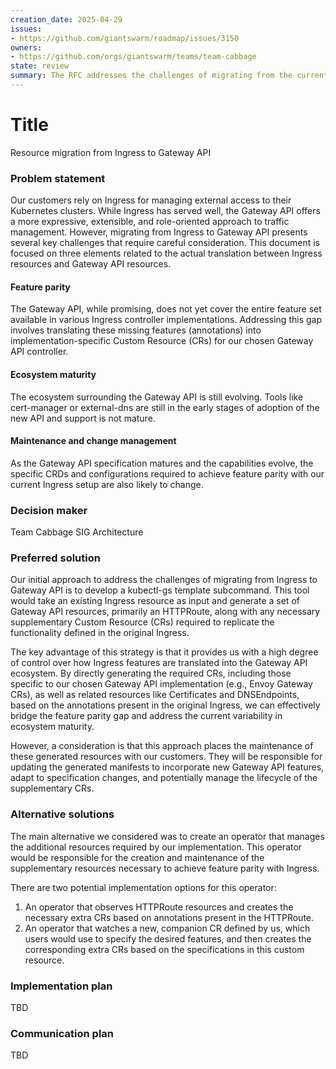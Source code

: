 ```yaml
---
creation_date: 2025-04-29
issues:
- https://github.com/giantswarm/roadmap/issues/3150
owners:
- https://github.com/orgs/giantswarm/teams/team-cabbage
state: review
summary: The RFC addresses the challenges of migrating from the current Ingress-based traffic management to the more modern Gateway API.
---
```


# Title
<!-- Provide a concise and descriptive title for the RFC. -->
Resource migration from Ingress to Gateway API

### Problem statement
<!-- Explain the issue or challenge that needs to be addressed. This should include background information and context to help stakeholders understand why this decision is important. -->
Our customers rely on Ingress for managing external access to their Kubernetes clusters. While Ingress has served well, the Gateway API offers a more expressive, extensible, and role-oriented approach to traffic management. However, migrating from Ingress to Gateway API presents several key challenges that require careful consideration.
This document is focused on three elements related to the actual translation between Ingress resources and Gateway API resources.

#### Feature parity
The Gateway API, while promising, does not yet cover the entire feature set available in various Ingress controller implementations. Addressing this gap involves translating these missing features (annotations) into implementation-specific Custom Resource (CRs) for our chosen Gateway API controller.

#### Ecosystem maturity
The ecosystem surrounding the Gateway API is still evolving. Tools like cert-manager or external-dns are still in the early stages of adoption of the new API and support is not mature.

#### Maintenance and change management
As the Gateway API specification matures and the capabilities evolve, the specific CRDs and configurations required to achieve feature parity with our current Ingress setup are also likely to change.


### Decision maker
<!-- Identify the person (preferred) or a group responsible for making the final decision. -->
Team Cabbage
SIG Architecture

### Preferred solution
<!-- Describe the solution that is currently favored based on the analysis of the problem. -->
Our initial approach to address the challenges of migrating from Ingress to Gateway API is to develop a kubectl-gs template subcommand. This tool would take an existing Ingress resource as input and generate a set of Gateway API resources, primarily an HTTPRoute, along with any necessary supplementary Custom Resource (CRs) required to replicate the functionality defined in the original Ingress.

The key advantage of this strategy is that it provides us with a high degree of control over how Ingress features are translated into the Gateway API ecosystem. By directly generating the required CRs, including those specific to our chosen Gateway API implementation (e.g., Envoy Gateway CRs), as well as related resources like Certificates and DNSEndpoints, based on the annotations present in the original Ingress, we can effectively bridge the feature parity gap and address the current variability in ecosystem maturity.

However, a consideration is that this approach places the maintenance of these generated resources with our customers. They will be responsible for updating the generated manifests to incorporate new Gateway API features, adapt to specification changes, and potentially manage the lifecycle of the supplementary CRs.

### Alternative solutions
<!-- Outline other potential solutions that were considered. For each alternative, provide a brief description and explain why it was not chosen as the preferred solution. -->

The main alternative we considered was to create an operator that manages the additional resources required by our implementation. This operator would be responsible for the creation and maintenance of the supplementary resources necessary to achieve feature parity with Ingress.

There are two potential implementation options for this operator:

1. An operator that observes HTTPRoute resources and creates the necessary extra CRs based on annotations present in the HTTPRoute.
2. An operator that watches a new, companion CR defined by us, which users would use to specify the desired features, and then creates the corresponding extra CRs based on the specifications in this custom resource.

### Implementation plan
<!-- Detail the steps required to implement the preferred solution. This should include a timeline, resources needed, and any dependencies or risks associated with the implementation. -->

TBD

### Communication plan
<!-- Describe how the decision and its implementation will be communicated to stakeholders. -->

TBD
